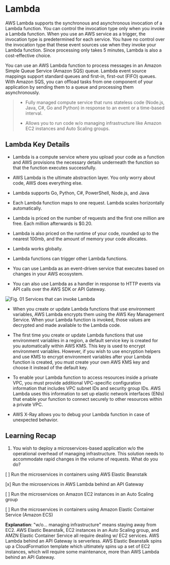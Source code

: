 # Lambda

AWS Lambda supports the synchronous and asynchronous invocation of a Lambda function. You can control the invocation type only when you invoke a Lambda function. When you use an AWS service as a trigger, the invocation type is predetermined for each service. You have no control over the invocation type that these event sources use when they invoke your Lambda function. Since processing only takes 5 minutes, Lambda is also a cost-effective choice.

You can use an AWS Lambda function to process messages in an Amazon Simple Queue Service (Amazon SQS) queue. Lambda event source mappings support standard queues and first-in, first-out (FIFO) queues. With Amazon SQS, you can offload tasks from one component of your application by sending them to a queue and processing them asynchronously.

> * Fully managed compute service that runs stateless code (Node.js, Java, C#, Go and Python) in response to an event or a time-based interval.
>
> * Allows you to run code w/o managing infrastructure like Amazon EC2 instances and Auto Scaling groups.

## Lambda Key Details

* Lambda is a compute service where you upload your code as a function and AWS provisions the necessary details underneath the function so that the function executes successfully.

* AWS Lambda is the ultimate abstraction layer. You only worry about code, AWS does everything else.

* Lambda supports Go, Python, C#, PowerShell, Node.js, and Java

* Each Lambda function maps to one request. Lambda scales horizontally automatically.

* Lambda is priced on the number of requests and the first one million are free. Each million afterwards is $0.20.

* Lambda is also priced on the runtime of your code, rounded up to the nearest 100mb, and the amount of memory your code allocates.

* Lambda works globally.

* Lambda functions can trigger other Lambda functions.

* You can use Lambda as an event-driven service that executes based on changes in your AWS ecosystem.

* You can also use Lambda as a handler in response to HTTP events via API calls over the AWS SDK or API Gateway.

![Fig. 01 Services that can invoke Lambda](../../../../img/SAA-CO2/serverless/lambda/diag01.png)

* When you create or update Lambda functions that use environment variables, AWS Lambda encrypts them using the AWS Key Management Service. When your Lambda function is invoked, those values are decrypted and made available to the Lambda code.

* The first time you create or update Lambda functions that use environment variables in a region, a default service key is created for you automatically within AWS KMS. This key is used to encrypt environment variables. However, if you wish to use encryption helpers and use KMS to encrypt environment variables after your Lambda function is created, you must create your own AWS KMS key and choose it instead of the default key.

* To enable your Lambda function to access resources inside a private VPC, you must provide additional VPC-specific configuration information that includes VPC subnet IDs and security group IDs. AWS Lambda uses this information to set up elastic network interfaces (ENIs) that enable your function to connect securely to other resources within a private VPC.

* AWS X-Ray allows you to debug your Lambda function in case of unexpected behavior.

## Learning Recap

1. You wish to deploy a microservices-based application w/o the operational overhead of managing infrastructure. This solution needs to accommodate rapid changes in the volume of requests. What do you do?

[ ] Run the microservices in containers using AWS Elastic Beanstalk

[x] Run the microservices in AWS Lambda behind an API Gateway

[ ] Run the microservices on Amazon EC2 instances in an Auto Scaling group

[ ] Run the microservices in containers using Amazon Elastic Container Service (Amazon ECS)

**Explanation**: "w/o... managing infrastructure" means staying away from EC2. AWS Elastic Beanstalk, EC2 instances in an Auto Scaling group, and AMZN Elastic Container Service all require dealing w/ EC2 services. AWS Lambda behind an API Gateway is serverless. AWS Elastic Beanstalk spins up a CloudFormation template which ultimately spins up a set of EC2 instances, which will require some maintenance, more than AWS Lambda behind an API Gateway.
